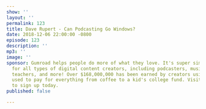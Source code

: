 ```yaml
---
show: ''
layout: ''
permalink: 123
title: Dave Rupert - Can Podcasting Go Windows?
date: 2018-12-06 22:00:00 -0800
episode: 123
description: ''
mp3: ''
image: ''
sponsor: Gumroad helps people do more of what they love. It's super simple e-commerce
  for all types of digital content creators, including podcasters, musicians, writers,
  teachers, and more! Over $168,000,000 has been earned by creators using the platform,
  used to pay for everything from coffee to a kid's college fund. Visit [Gumroad.com/ShowMeYourMic](https://www.gumroad.com/showmeyourmic)
  to sign up today.
published: false

---
```

